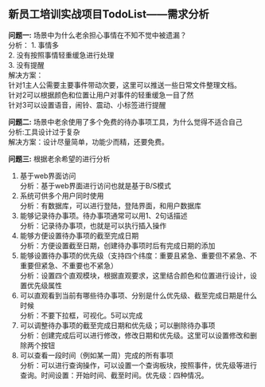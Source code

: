 ## 新员工培训实战项目TodoList——需求分析             

**问题一:** 场景中为什么老余担心事情在不知不觉中被遗漏？<br>
分析： 1. 事情多<br>
      2. 没有按照事情轻重缓急进行处理<br>
      3. 没有提醒<br>
解决方案：<br>
	  针对1主人公需要主要事件带动次要，这里可以推送一些日常文件整理文档。<br>
	  针对2可以根据颜色和位置让用户对事件的轻重缓急一目了然<br>
	  针对3可以设置语音，闹铃、震动、小标签进行提醒<br>              
	  
**问题二:** 场景中老余使用了多个免费的待办事项工具，为什么觉得不适合自己<br>
	分析:工具设计过于复杂<br>
	解决方案：设计尽量简单，功能少而精，还要免费。<br>                         
	
**问题三:** 根据老余希望的进行分析<br>
1.	基于web界面访问<br>
	分析：基于web界面进行访问也就是基于B/S模式<br>
2.	系统可供多个用户同时使用<br>
	分析：有数据库，可以进行登陆，登陆界面，和用户数据库<br>
3.	能够记录待办事项。待办事项通常可以用1、2句话描述<br>
	分析：记录待办事项，也就是可以执行插入操作<br>
4.	能够方便设置待办事项的截至完成日期<br>
	分析：方便设置截至日期，创建待办事项时后有完成日期的添加<br>
5.	能够设置待办事项的优先级（支持四个纬度：重要且紧急、重要但不紧急、不重要但紧急、不重要也不紧急）<br>
	分析：设置四个直观模块，根据直观要求，这里结合颜色和位置进行设计，设置优先级属性<br>
6.	可以直观看到当前有哪些待办事项、分别是什么优先级、截至完成日期是什么时候<br>
	分析：不要下拉框，可视化。5可以完成<br>
7.	可以调整待办事项的截至完成日期和优先级；可以删除待办事项<br>
	分析：创建完成后可以进行修改，修改日期和优先级。这里可以设置修改和删除两个按钮<br>
8.	可以查看一段时间（例如某一周）完成的所有事项<br>
	分析：可以进行查询操作，可以设置一个查询板块，按照事件，优先级等进行查询。时间设置：开始时间、截至时间。优先级：四种情况。<br>
